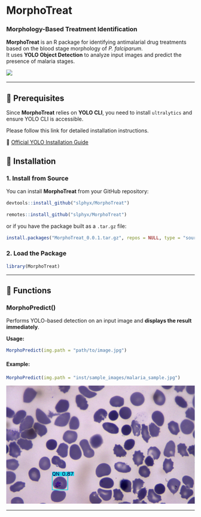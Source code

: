 # MorphoTreat

### Morphology-Based Treatment Identification

**MorphoTreat** is an R package for identifying antimalarial drug treatments based on the blood stage morphology of *P. falciparum*.\
It uses **YOLO Object Detection** to analyze input images and predict the presence of malaria stages.

![](inst/pics/rbcyolo.gif)

------------------------------------------------------------------------

## **📌 Prerequisites**

Since **MorphoTreat** relies on **YOLO CLI**, you need to install `ultralytics` and ensure YOLO CLI is accessible.

Please follow this link for detailed installation instructions.

🔗 [Official YOLO Installation Guide](https://docs.ultralytics.com/quickstart/)

## **🔹 Installation**

### **1. Install from Source**

You can install **MorphoTreat** from your GitHub repository:

``` r
devtools::install_github("slphyx/MorphoTreat")
```

``` r
remotes::install_github("slphyx/MorphoTreat")
```

or if you have the package built as a `.tar.gz` file:

``` r
install.packages("MorphoTreat_0.0.1.tar.gz", repos = NULL, type = "source")
```

### **2. Load the Package**

``` r
library(MorphoTreat)
```

------------------------------------------------------------------------

## **🔹 Functions**

### **MorphoPredict()**

Performs YOLO-based detection on an input image and **displays the result immediately**.

**Usage:**

``` r
MorphoPredict(img.path = "path/to/image.jpg")
```

#### **Example:**

``` r
MorphoPredict(img.path = "inst/sample_images/malaria_sample.jpg")
```

![](inst/pics/Example.png)

------------------------------------------------------------------------
